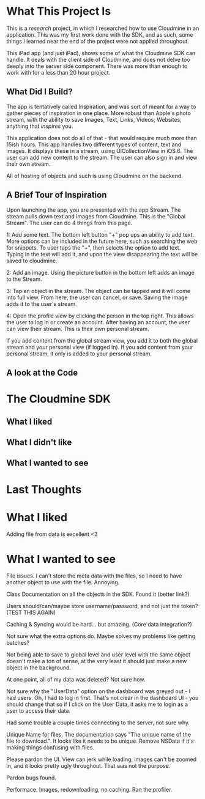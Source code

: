 # What This Project Is
This is a _research_ project, in which I researched how to use Cloudmine in an application. This was my first work done with the SDK, and as such, some things I learned near the end of the project were not applied throughout.

This iPad app (and just iPad), shows some of what the Cloudmine SDK can handle. It deals with the client side of Cloudmine, and does not delve too deeply into the server side component. There was more than enough to work with for a less than 20 hour project.

## What Did I Build?
The app is tentatively called Inspiration, and was sort of meant for a way to gather pieces of inspiration in one place. More robust than Apple's photo stream, with the ability to save Images, Text, Links, Videos, Websites, anything that _inspires_ you.

This application does not do all of that - that would require much more than 15ish hours. This app handles two different types of content, text and images. It displays these in a stream, using UICollectionView in iOS 6. The user can add new content to the stream. The user can also sign in and view their own stream.

All of hosting of objects and such is using Cloudmine on the backend.

## A Brief Tour of Inspiration

Upon launching the app, you are presented with the app Stream. The stream pulls down text and images from Cloudmine. This is the "Global Stream". The user can do 4 things from this page.

1: Add some text. The bottom left button "+" pop ups an ability to add text. More options can be included in the future here, such as searching the web for snippets. To user taps the "+", then selects the option to add text.  Typing in the text will add it, and upon the view disappearing the text will be saved to cloudmine.

2: Add an image. Using the picture button in the bottom left adds an image to the Stream.

3: Tap an object in the stream. The object can be tapped and it will come into full view. From here, the user can cancel, or save.  Saving the image adds it to the user's stream.

4: Open the profile view by clicking the person in the top right. This allows the user to log in or create an account. After having an account, the user can view their stream. This is their own personal stream.

If you add content from the global stream view, you add it to both the global stream and your personal view (if logged in).  If you add content from your personal stream, it only is added to your personal stream.

## A look at the Code



# The Cloudmine SDK

## What I liked

## What I didn't like

## What I wanted to see

# Last Thoughts



# What I liked

Adding file from data is excellent <3

# What I wanted to see
File issues. I can't store the meta data with the files, so I need to have another object to use with the file. Annoying.

Class Documentation on all the objects in the SDK. Found it (better link?)

Users should/can/maybe store username/password, and not just the token?
(TEST THIS AGAIN)



Caching & Syncing would be hard... but amazing. (Core data integration?)

Not sure what the extra options do. Maybe solves my problems like getting batches?

Not being able to save to global level and user level with the same object doesn't make a ton of sense, at the very least it should just make a new object in the background.

At one point, all of my data was deleted? Not sure how.

Not sure why the "UserData" option on the dashboard was greyed out - I had users. Oh, I had to log in first. That's not clear in the dashboard UI - you should change that so if I click on the User Data, it asks me to login as a user to access their data.

Had some trouble a couple times connecting to the server, not sure why.

Unique Name for files. The documentation says "The unique name of the file to download.". It looks like it needs to be unique.  Remove NSData if it's making things confusing with files.



Please pardon the UI.  View can jerk while loading, images can't be zoomed in, and it looks pretty ugly throughout. That was not the purpose.

Pardon bugs found.

Performace. Images, redownloading, no caching. Ran the profiler.